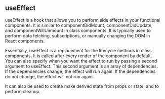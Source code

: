 ## useEffect

useEffect is a hook that allows you to perform side effects in your functional components. It is similar to componentDidMount, componentDidUpdate, and componentWillUnmount in class components. It is typically used to perform data fetching, subscriptions, or manually changing the DOM in React components.

Essentially, useEffect is a replacement for the lifecycle methods in class components. It is called after every render of the component by default. You can also specify when you want the effect to run by passing a second argument to useEffect. This second argument is an array of dependencies. If the dependencies change, the effect will run again. If the dependencies do not change, the effect will not run again.

It can also be used to create make derived state from props or state, and to perform cleanup.
